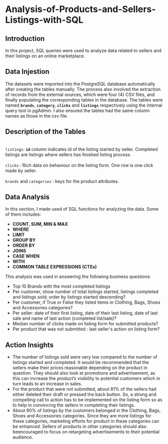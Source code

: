 # Analysis-of-Products-and-Sellers-Listings-with-SQL
 
## Introduction
In this project, SQL queries were used to analyze data related to sellers and their listings on an online marketplace.
## Data Injestion
The datasets were imported into the PostgreSQL database automatically after creating the tables manually. The process also involved the extraction of records from the external sources, which were four (4) CSV files, and finally populating the corresponding tables in the database. The tables were named **`brands`**, **`category`**, **`clicks`** and **`listings`** respectively using the internal query tool in pgAdmin. I also ensured the tables had the same column names as those in the csv file.
## Description of the Tables
<br> `listings`: **`id`** column indicates id of the listing started by seller. Completed listings are listings where sellers has finished listing process.</br>
<br> `clicks` : Rich data on behaviour on the listing form. One row is one click made by seller.</br>
<br> `brands` and `categories` : keys for the product attributes. </br>
## Data Analysis
In this section, I made used of SQL functions for analyzing the data. Some of them includes:
- **COUNT, SUM, MIN & MAX**
- **WHERE**
- **LIMIT**
- **GROUP BY**
- **ORDER BY**
- **JOINS**
- **CASE WHEN**
- **WITH**
- **COMMON TABLE EXPRESSIONS (CTEs)**

This analysis was used in answering the following business questions:
- Top 10 Brands with the most completed listings
- Per customer, show number of total listings started, listings completed and listings sold; order by listings started descending?
- Per customer, if True or False they listed items in Clothing, Bags, Shoes and Accessories categories?
- Per seller: date of their first listing, date of their last listing, date of last sale and name of last action (completed list/sale)?
- Median number of clicks made on listing form for submitted products?
- Per product that was not submitted : last seller's action on listing form?
## Action Insights
- The number of listings sold were very low compared to the number of listings started and completed. It would be recommended that the sellers make their prices reasonable depending on the product in question. They should also look at promotions and advertisement, as this can increase the product’s visibility to potential customers which in turn leads to an increase in sales.
- For the product that were not submitted, about 81% of the sellers had either deleted their draft or pressed the back button. So, a strong and compelling call to action has to be implemented on the listing form so as to help in convincing the sellers in completing their listings.
- About 90% of listings by the customers belonged in the Clothing, Bags, Shoes and Accessories categories. Since they are more listings for these categories, marketing efforts for product in these categories can be enhanced. Sellers of products in other categories should also beencouraged to focus on retargeting advertisements to their potential audience.
